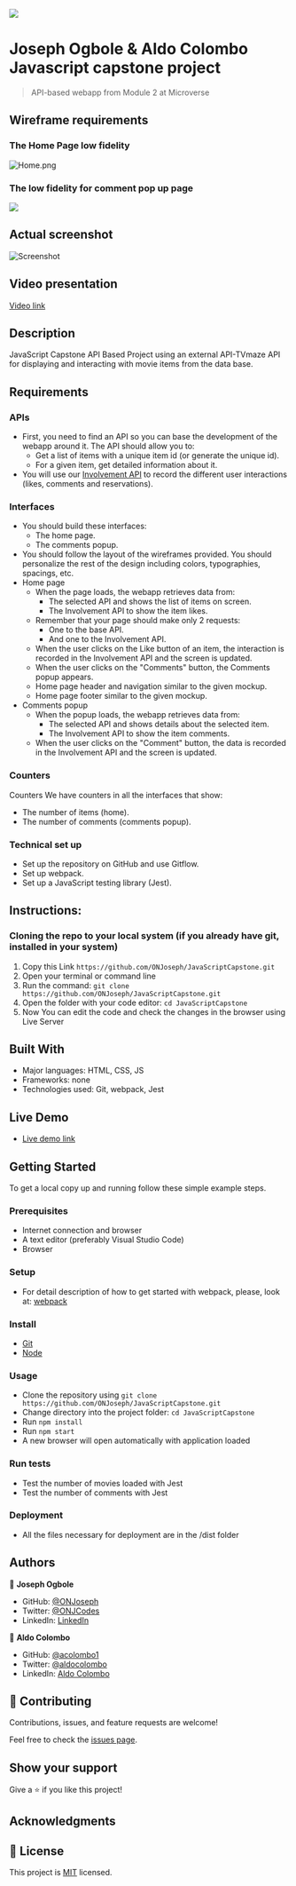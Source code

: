 ![](https://img.shields.io/badge/Microverse-blueviolet)

# Joseph Ogbole & Aldo Colombo Javascript capstone project

> API-based webapp from Module 2 at Microverse

## Wireframe requirements

### The Home Page low fidelity
![Home.png](./Home.png)

### The low fidelity for comment pop up page
![](./Comments.png)

## Actual screenshot
![Screenshot](./moviezScreenshot.png)

## Video presentation
[Video link](https://drive.google.com/file/d/1D-y1Rhc4E0yFH7o8dmgjGcvOGnMayFCi/view)

## Description
JavaScript Capstone API Based Project using an external API-TVmaze API for displaying and interacting with movie items from the data base. 

## Requirements

### APIs
- First, you need to find an API so you can base the development of the webapp around it. The API should allow you to:
  - Get a list of items with a unique item id (or generate the unique id).
  - For a given item, get detailed information about it.
- You will use our [Involvement API](https://www.notion.so/Involvement-API-869e60b5ad104603aa6db59e08150270) to record the different user interactions (likes, comments and reservations).

### Interfaces
- You should build these interfaces:
  - The home page.
  - The comments popup.
- You should follow the layout of the wireframes provided. You should personalize the rest of the design including colors, typographies, spacings, etc.
- Home page
  - When the page loads, the webapp retrieves data from:
    - The selected API and shows the list of items on screen.
    - The Involvement API to show the item likes.
  - Remember that your page should make only 2 requests:
    - One to the base API.
    - And one to the Involvement API.
  - When the user clicks on the Like button of an item, the interaction is recorded in the Involvement API and the screen is updated.
  - When the user clicks on the "Comments" button, the Comments popup appears.
  - Home page header and navigation similar to the given mockup.
  - Home page footer similar to the given mockup.
- Comments popup
  - When the popup loads, the webapp retrieves data from:
    - The selected API and shows details about the selected item.
    - The Involvement API to show the item comments.
  - When the user clicks on the "Comment" button, the data is recorded in the Involvement API and the screen is updated.

### Counters
Counters We have counters in all the interfaces that show:
- The number of items (home).
- The number of comments (comments popup).

### Technical set up
- Set up the repository on GitHub and use Gitflow.
- Set up webpack.
- Set up a JavaScript testing library (Jest).

## Instructions:

 ### Cloning the repo to your local system (if you already have git, installed in your system)

 1) Copy this Link `https://github.com/ONJoseph/JavaScriptCapstone.git`
 2) Open your terminal or command line
 3) Run the command: `git clone https://github.com/ONJoseph/JavaScriptCapstone.git`
 4) Open the folder with your code editor: `cd JavaScriptCapstone`
 5) Now You can edit the code and check the changes in the browser using Live Server

## Built With

- Major languages: HTML, CSS, JS
- Frameworks: none
- Technologies used: Git, webpack, Jest

## Live Demo

- [Live demo link]()

## Getting Started

To get a local copy up and running follow these simple example steps.

### Prerequisites

- Internet connection and browser
- A text editor (preferably Visual Studio Code)
- Browser

### Setup

- For detail description of how to get started with webpack, please, look at: [webpack](https://webpack.js.org/guides/getting-started/)

### Install

- [Git](https://git-scm.com/downloads)
- [Node](https://nodejs.org/en/download/)

### Usage

- Clone the repository using `git clone https://github.com/ONJoseph/JavaScriptCapstone.git`
- Change directory into the project folder: `cd JavaScriptCapstone`
- Run `npm install`
- Run `npm start`
- A new browser will open automatically with application loaded

### Run tests

- Test the number of movies loaded with Jest
- Test the number of comments with Jest

### Deployment

- All the files necessary for deployment are in the /dist folder

## Authors

👤 **Joseph Ogbole**

- GitHub: [@ONJoseph](https://github.com/ONJoseph)
- Twitter: [@ONJCodes](https://twitter.com/ONJCodes)
- LinkedIn: [LinkedIn](https://www.linkedin.com/in/o-n-joseph-ba8425147/)

👤 **Aldo Colombo**

- GitHub: [@acolombo1](https://github.com/acolombo1)
- Twitter: [@aldocolombo](https://twitter.com/aldocolombo)
- LinkedIn: [Aldo Colombo](https://www.linkedin.com/in/aldo-colombo-2156009)


## 🤝 Contributing

Contributions, issues, and feature requests are welcome!

Feel free to check the [issues page](https://github.com/ONJoseph/JavaScriptCapstone/issues).

## Show your support

Give a ⭐️ if you like this project!

## Acknowledgments


## 📝 License

This project is [MIT](./license.md) licensed.
